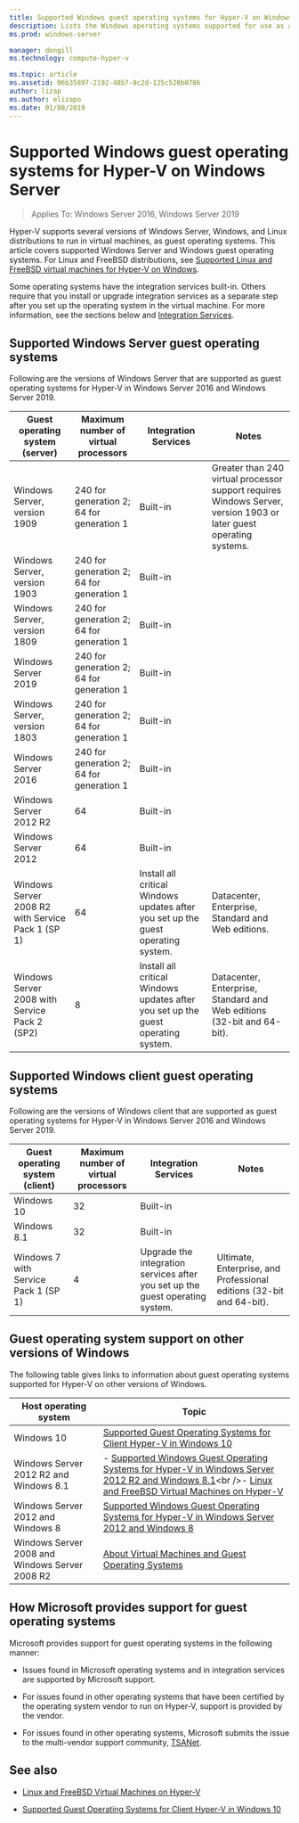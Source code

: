 ```yaml
---
title: Supported Windows guest operating systems for Hyper-V on Windows Server
description: Lists the Windows operating systems supported for use as a guest in a virtual machine. Also gives links to similar articles for previous versions of Hyper-V.
ms.prod: windows-server

manager: dongill
ms.technology: compute-hyper-v

ms.topic: article
ms.assetid: 06b35897-2192-48b7-8c2d-125c520b0786
author: lizap
ms.author: elizapo
ms.date: 01/08/2019
---
```

# Supported Windows guest operating systems for Hyper-V on Windows Server

>Applies To: Windows Server 2016, Windows Server 2019

Hyper-V supports several versions of Windows Server, Windows, and Linux distributions to run in virtual machines, as guest operating systems. This article covers supported Windows Server and Windows guest operating systems. For Linux and FreeBSD distributions, see [Supported Linux and FreeBSD virtual machines for Hyper-V on Windows](Supported-Linux-and-FreeBSD-virtual-machines-for-Hyper-V-on-Windows.md).  
    
Some operating systems have the integration services built-in. Others require that you install or upgrade integration services as a separate step after you set up the operating system in the virtual machine. For more information, see the sections below and  [Integration Services](https://docs.microsoft.com/virtualization/hyper-v-on-windows/reference/integration-services).  
  
## Supported Windows Server guest operating systems  

Following are the versions of Windows Server that are supported as guest operating systems for Hyper-V in Windows Server 2016 and Windows Server 2019. 
  
|Guest operating system (server)|Maximum number of virtual processors|Integration Services|Notes|  
|-------------------------------------|----------------------------------------|------------------------|---------| 
|Windows Server, version 1909 |240 for generation 2;<br>64 for generation 1|Built-in|Greater than 240 virtual processor support requires Windows Server, version 1903 or later guest operating systems.| 
|Windows Server, version 1903 |240 for generation 2;<br>64 for generation 1|Built-in||
|Windows Server, version 1809 |240 for generation 2;<br>64 for generation 1|Built-in|| 
|Windows Server 2019 |240 for generation 2;<br>64 for generation 1|Built-in||
|Windows Server, version 1803 |240 for generation 2;<br>64 for generation 1|Built-in|| 
|Windows Server 2016 |240 for generation 2;<br>64 for generation 1|Built-in|| 
|Windows Server 2012 R2 |64|Built-in||  
|Windows Server 2012 |64|Built-in||  
|Windows Server 2008 R2 with Service Pack 1 (SP 1)|64|Install all critical Windows updates after you set up the guest operating system.|Datacenter, Enterprise, Standard and Web editions.|
|Windows Server 2008 with Service Pack 2 (SP2)|8|Install all critical Windows updates after you set up the guest operating system.|Datacenter, Enterprise, Standard and Web editions (32-bit and 64-bit).|  
  
## Supported Windows client guest operating systems  

Following are the versions of Windows client that are supported as guest operating systems for Hyper-V in Windows Server 2016 and Windows Server 2019.
  
|Guest operating system (client)|Maximum number of virtual processors|Integration Services|Notes|  
|-------------------------------------|----------------------------------------|------------------------|---------|  
|Windows 10|32|Built-in||  
|Windows 8.1|32|Built-in||  
|Windows 7 with Service Pack 1 (SP 1)|4|Upgrade the integration services after you set up the guest operating system.|Ultimate, Enterprise, and Professional editions (32-bit and 64-bit).|  
  
## Guest operating system support on other versions of Windows  

The following table gives links to information about guest operating systems supported for Hyper-V on other versions of Windows.  
  
|Host operating system|Topic|  
|-------------------------|---------|  
|Windows 10|[Supported Guest Operating Systems for Client Hyper-V in Windows 10](https://docs.microsoft.com/virtualization/hyper-v-on-windows/about/supported-guest-os)|  
|Windows Server 2012 R2 and Windows 8.1|-   [Supported Windows Guest Operating Systems for Hyper-V in Windows Server 2012 R2 and Windows 8.1](https://docs.microsoft.com/previous-versions/windows/it-pro/windows-server-2012-R2-and-2012/dn792027(v=ws.11))<br />-   [Linux and FreeBSD Virtual Machines on Hyper-V](Supported-Linux-and-FreeBSD-virtual-machines-for-Hyper-V-on-Windows.md)|  
|Windows Server 2012 and Windows 8|[Supported Windows Guest Operating Systems for Hyper-V in Windows Server 2012 and Windows 8](https://docs.microsoft.com/previous-versions/windows/it-pro/windows-server-2012-R2-and-2012/dn792028(v=ws.11))|  
|Windows Server 2008 and Windows Server 2008 R2|[About Virtual Machines and Guest Operating Systems](https://docs.microsoft.com/previous-versions/windows/it-pro/windows-server-2008-R2-and-2008/cc794868(v=ws.10))|  
  
## How Microsoft provides support for guest operating systems  

Microsoft provides support for guest operating systems in the following manner:  
  
-   Issues found in Microsoft operating systems and in integration services are supported by Microsoft support.  
  
-   For issues found in other operating systems that have been certified by the operating system vendor to run on Hyper-V, support is provided by the vendor.  
  
-   For issues found in other operating systems, Microsoft submits the issue to the multi-vendor support community, [TSANet](https://www.tsanet.org/).  
  
## See also  
  
-   [Linux and FreeBSD Virtual Machines on Hyper-V](Supported-Linux-and-FreeBSD-virtual-machines-for-Hyper-V-on-Windows.md)  
  
-   [Supported Guest Operating Systems for Client Hyper-V in Windows 10](https://docs.microsoft.com/virtualization/hyper-v-on-windows/about/supported-guest-os)  
  



